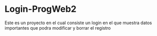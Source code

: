 # Login-ProgWeb2
Este es un proyecto en el cual consiste un login en el que muestra datos importantes que podra modificar y borrar el registro 
